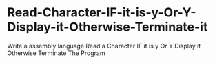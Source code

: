 # Read-Character-IF-it-is-y-Or-Y-Display-it-Otherwise-Terminate-it
Write a assembly language Read a Character IF it is y Or Y Display it Otherwise Terminate The Program
